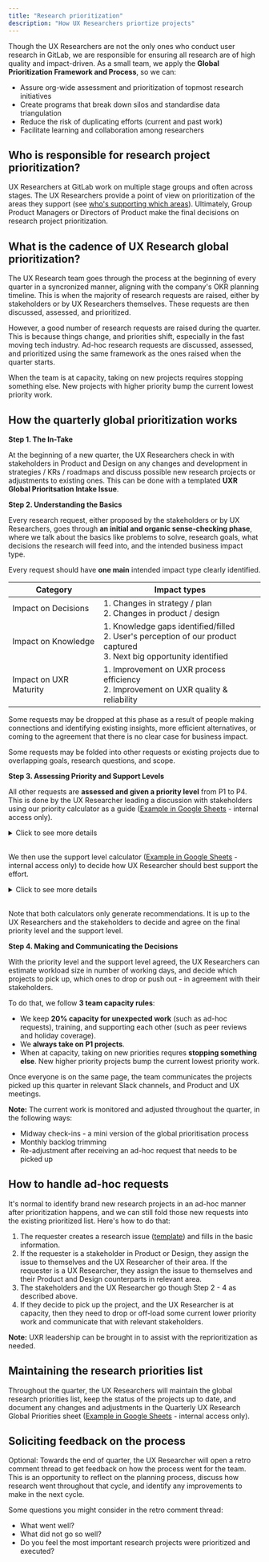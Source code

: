 ```yaml
---
title: "Research prioritization"
description: "How UX Researchers priortize projects"
---
```


Though the UX Researchers are not the only ones who conduct user research in GitLab, we are responsible for ensuring all research are of high quality and impact-driven. As a small team, we apply the **Global Prioritization Framework and Process**, so we can:

- Assure org-wide assessment and prioritization of topmost research initiatives
- Create programs that break down silos and standardise data triangulation
- Reduce the risk of duplicating efforts (current and past work)
- Facilitate learning and collaboration among researchers

## Who is responsible for research project prioritization?

UX Researchers at GitLab work on multiple stage groups and often across stages. The UX Researchers provide a point of view on prioritization of the areas they support (see [who's supporting which areas](/handbook/product/ux/ux-research/how-uxr-team-operates/#how-team-members-are-assigned)). Ultimately, Group Product Managers or Directors of Product make the final decisions on research project prioritization.

## What is the cadence of UX Research global prioritization?

The UX Research team goes through the process at the beginning of every quarter in a syncronized manner, aligning with the company's OKR planning timeline. This is when the majority of research requests are raised, either by stakeholders or by UX Researchers themselves. These requests are then discussed, assessed, and prioritized.

However, a good number of research requests are raised during the quarter. This is because things change, and priorities shift, especially in the fast moving tech industry. Ad-hoc research requests are discussed, assessed, and prioritized using the same framework as the ones raised when the quarter starts.

When the team is at capacity, taking on new projects requires stopping something else. New projects with higher priority bump the current lowest priority work.

## How the quarterly global prioritization works

**Step 1. The In-Take**

At the beginning of a new quarter, the UX Researchers check in with stakeholders in Product and Design on any changes and development in strategies / KRs / roadmaps and discuss possible new research projects or adjustments to existing ones. This can be done with a templated **UXR Global Prioritsation Intake Issue**.

**Step 2. Understanding the Basics**

Every research request, either proposed by the stakeholders or by UX Researchers, goes through **an initial and organic sense-checking phase**, where we talk about the basics like problems to solve, research goals, what decisions the research will feed into, and the intended business impact type.

Every request should have **one main** intended impact type clearly identified.

| Category | Impact types |
| -------- | ---------- |
| Impact on Decisions | 1. Changes in strategy / plan <br> 2. Changes in product / design |
| Impact on Knowledge | 1. Knowledge gaps identified/filled <br> 2. User's perception of our product captured <br> 3. Next big opportunity identified |
| Impact on UXR Maturity | 1. Improvement on UXR process efficiency <br> 2. Improvement on UXR quality & reliability |

Some requests may be dropped at this phase as a result of people making connections and identifying existing insights, more efficient alternatives, or coming to the agreement that there is no clear case for business impact.

Some requests may be folded into other requests or existing projects due to overlapping goals, research questions, and scope.

**Step 3. Assessing Priority and Support Levels**

All other requests are **assessed and given a priority level** from P1 to P4. This is done by the UX Researcher leading a discussion with stakeholders using our priority calculator as a guide ([Example in Google Sheets](https://docs.google.com/spreadsheets/d/1Pl50jZsyH61JoFme_vgwv-OpWey3Wo6s_wLlNSSOgKQ/edit?gid=1835190489#gid=1835190489) - internal access only).

<details>
<summary>Click to see more details</summary>

The priority calculator asks 6 questions and for each question gives a score from 1-5. The average score is mapped to the priority levels.

| Criteria  | Question| Score/Weight |
| ------ | ------ | ------ |
| Impact | What is the business impact if we don't do this research? | 1: Critical Impact - major risks <br> 2: High Impact - significant opportunity <br> 3: Moderate impact - helpful insights <br> 4: Low impact - nice to have <br> 5: Minimal impact - no clear case |
| Users | How many users/customers would this affect? | 1: All users/critical segment <br> 2: Large user segment <br> 3: Medium user segment <br> 4: Small user segment <br> 5: Very few users |
| Dependency | Is this blocking any immediate decisions? | 1: Blocking critical launch <br> 2: Blocking important decision <br> 3: Input needed soon <br> 4: Future planning <br> 5: No specific decision |
| Timeline | What is the timeline flexibility? | 1: This quarter <br> 2: Immediate (this month) <br> 3: Within 6 months <br> 4: Within 9 months <br> 5: No timeline pressure |
| Alternatives | Are there alternative ways to get this information? | 1: No alternatives exist <br> 2: Limited alternatives <br> 3: Some alternatives <br> 4: Some good alternatives <br> 5: Many alternatives <br> |
| Alignment | How does this align with our strategic goals? | 1: Core strategic priority <br> 2: Aligns with quarterly goals <br> 3: Support team objectives <br> 4: Indirect alignment <br> 5: No clear alignment |

| Priority Levels  | Average Scores | Descriptions |
| ------ | ------ | ------ |
| P1 (Must Do) | <=1.5 | **Critical business impact**: Directly affects key company metrics/OKRs and yearlies; Blocking major product launch/release;  Addressing unknowns about major product launch/release; Legal/compliance requirement <br> **High risk without research**: Potential significant revenue loss; Major user experience degradation; Security/privacy concerns |
| P2 (Should Do) | <=2.4  | **Strategic importance**: Aligned with quarterly goals; Significant product decisions pending; Multiple teams/products affected. <br> **Clear business impact**: Revenue opportunity > $X; Affects substantial user base; Time-sensitive opportunity |
| P3 (Nice to Do) | <=3.5 | **Moderate business impact**: Affects single product/feature; Medium-term decisions; Limited scope of impact <br> **Good opportunity**: Improves existing experience; Supports team planning; Builds knowledge base |
| P4 (Backlog) | <=4.5 | **Low immediate impact**: Future planning; Non-critical improvements; Nice-to-have insights <br> **Can be delayed**: No immediate decisions pending; Alternative data sources available; Lower strategic alignment |
| Will Not Do | >4.5 | **Minimal business impact**: No clear business case; Very limited scope; Duplicate of existing research <br> **Resource intensive**: High effort, low return; Requires significant resources; Better addressed by other means |

</details>
<br>

We then use the support level calculator ([Example in Google Sheets](https://docs.google.com/spreadsheets/d/1Pl50jZsyH61JoFme_vgwv-OpWey3Wo6s_wLlNSSOgKQ/edit?gid=876356301#gid=876356301) - internal access only) to decide how UX Researcher should best support the effort.

<details>
<summary>Click to see more details</summary>

The calculator takes into account the following areas. Each criteria receives a score according to the table below and then is summed and divided by the total possible score to get a percentage which indicate the appropriate UX Research support level:

| Criteria  | Description| Score/Weight |
| ------ | ------ | ------ |
| Issue     | Link to research issue | N/A |
| Type     | The type of research the project falls into: foundational, problem validation, solution validation. | Foundational = 3 <br> Problem Validation = 2 <br> Solution Validation = 1 |
|  Ownership| Can this research be supported someone other than a UX Researcher? | Yes = 3 <br> Somewhat = 2 <br> No = 1|
| Design Support | Is this project being requested by a Product team with Product Design support? | Not applicable for this research (study created/led by UX Research) = 3 <br> Requesting Product team has Product Designers = 2 <br> Requesting Product team does not have Product Designers = 1 |
| Complexity | Does this project involve multiple studies or methodologies?   | Yes = 2<br> No = 1<br> I don't know = 0|
| Skill Development | Will this support skill development for the team or refine a process if a UX Researcher is involved?   | Yes = 3<br> Somewhat = 2 <br> No = 1|
| Confidence | What level of confidence or knowledge do you have in the proposed solution or area of focus?  | High = 3 <br> Medium = 2<br> Low = 1|

UXR Support Level is defined as the level of support the UX Researcher can commit to a given research project.

| UXR Support Level| Percentage |
| ------ | ------ |
| End to end (previously Gold) 🥇| Greater than 80% |
| Task specific (previously Silver) 🥈 | Between 51% and 80% |
| Consult/review (previously Bronze) 🥉 | 50% or less  |

| UXR Support Level | Description|
| ------ | ------ |
| 🥇<br> End to end (previously Gold) | **DRI:** UX Researcher <br><br>**What these projects look like:** Large, strategic, rigorous projects that could benefit from a research specialist. Typically, foundational research, complex research questions, or high-priority problem validation.<br><br>**Who does what?** The UX Researcher drives project management, aspects of execution, and completion of most tasks, but has support from Product and Design. While the UX Researcher is the DRI, the team is highly encouraged to participate in research sessions, analysis, discussions of results, and so on.<br><br> **Estimated number of studies:** <br> - 0.5 - 2 active projects (depending on [UX Researcher's level](/job-families/product/ux-researcher/#levels)) <br><br>**Examples:** <br> - Research impacting multiple studies <br> - Multi-method studies |
| 🥈 <br> Task Specific (previously Silver) |**DRI:** Product/Design<br><br>**What these projects look like:** These primarily consist of problem validation projects.<br><br>**Who does what?** The UX Researcher takes on specified tasks within a study and advises on the rest. Product and Design drive project management aspects of execution and completing most tasks with support from the UX Researcher. <br><br> **Estimated number of studies:** <br> - 1 - 6 active projects (depending on [UX Researcher's level](/job-families/product/ux-researcher/#levels))<br><br> **Examples:** <br> - The UX Researcher and Product Manager or Product Designer collaborate on the research methodology, craft a script, or review an analysis.  <br> - The UX Researcher provides dedicated support for specific tasks that take less than a few days to execute.|
| 🥉 <br> Consult/review (previously Bronze) | **DRI:** Product/Design <br><br>**What these projects look like:** These primarily consist of solution and problem validation projects.<br><br>**Who does what?** The UX Researcher is  consulted on specific aspects of a study. Product/Design is drives project management aspects of execution and completing most tasks, with advice from a UX Researcher. The team tags the UX Researcher in the issue to provide context and a due date for when feedback is needed.<br><br> **Estimated number of studies:** <br> - No more than 10% of the UX Researcher's time should be dedicated to supporting these projects.<br><br>**Examples:** <br> - Reviewing an interview script <br> - Participant recruiting criteria <br> - Methodology choice  |

</details>
<br>

Note that both calculators only generate recommendations. It is up to the UX Researchers and the stakeholders to decide and agree on the final priority level and the support level.

**Step 4. Making and Communicating the Decisions**

With the priority level and the support level agreed, the UX Researchers can estimate workload size in number of working days, and decide which projects to pick up, which ones to drop or push out - in agreement with their stakeholders.

To do that, we follow **3 team capacity rules**:

- We keep **20% capacity for unexpected work** (such as ad-hoc requests), training, and supporting each other (such as peer reviews and holiday coverage).
- We **always take on P1 projects**.
- When at capacity, taking on new priorities requres **stopping something else**. New higher priority projects bump the current lowest priority work.

Once everyone is on the same page, the team communicates the projects picked up this quarter in relevant Slack channels, and Product and UX meetings.

**Note:** The current work is monitored and adjusted throughout the quarter, in the following ways:

- Midway check-ins - a mini version of the global prioritisation process
- Monthly backlog trimming
- Re-adjustment after receiving an ad-hoc request that needs to be picked up

## How to handle ad-hoc requests

It's normal to identify brand new research projects in an ad-hoc manner after prioritization happens, and we can still fold those new requests into the existing prioritized list. Here's how to do that:

1. The requester creates a research issue ([template](https://gitlab.com/gitlab-org/ux-research/-/blob/master/.gitlab/issue_templates/Research%20Issue.md?ref_type=heads)) and fills in the basic information.
1. If the requester is a stakeholder in Product or Design, they assign the issue to themselves and the UX Researcher of their area. If the requester is a UX Researcher, they assign the issue to themselves and their Product and Design counterparts in relevant area.
1. The stakeholders and the UX Researcher go though Step 2 - 4 as described above.
1. If they decide to pick up the project, and the UX Researcher is at capacity, then they need to drop or off-load some current lower priority work and communicate that with relevant stakeholders.

**Note:** UXR leadership can be brought in to assist with the reprioritization as needed.

## Maintaining the research priorities list

Throughout the quarter, the UX Researchers will maintain the global research priorities list, keep the status of the projects up to date, and document any changes and adjustments in the Quarterly UX Research Global Priorities sheet ([Example in Google Sheets](https://docs.google.com/spreadsheets/d/1Pl50jZsyH61JoFme_vgwv-OpWey3Wo6s_wLlNSSOgKQ/edit?gid=1480848976#gid=1480848976) - internal access only).

## Soliciting feedback on the process

Optional: Towards the end of quarter, the UX Researcher will open a retro comment thread to get feedback on how the process went for the team. This is an opportunity to reflect on the planning process, discuss how research went throughout that cycle, and identify any improvements to make in the next cycle.

Some questions you might consider in the retro comment thread:

- What went well?
- What did not go so well?
- Do you feel the most important research projects were prioritized and executed?
